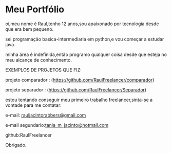 # Meu Portfólio
oi,meu nome é Raul,tenho 12 anos,sou apaixonado por tecnologia desde que era bem pequeno.

sei programação basica-intermediaria em python,e vou começar a estudar java.

minha área é indefinida,então programo qualquer coisa desde que esteja no meu alcançe de conhecimento.

EXEMPLOS DE PROJETOS QUE FIZ:

projeto comparador : (https://github.com/RaulFreelancer/comparador)

projeto separador : (https://github.com/RaulFreelancer/Separador)

estou tentando conseguir meu primeiro trabalho freelancer,sinta-se a vontade para me contatar:

e-mail: rauljacintorabbers@gmail.com

e-mail segundario:tania_m_jacinto@hotmail.com

github:RaulFreelancer

Obrigado.

